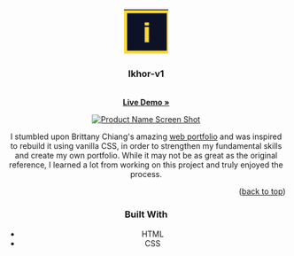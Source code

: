 <a name="readme-top"></a>
<!-- PROJECT LOGO -->
<br />
<div align="center">
  <a href="https://github.com/Ikhor03/Dapur-Solo-FE.git">
    <img src="static/favicon-i.png" alt="Logo" width="80" height="80">
  </a>

<h3 align="center">Ikhor-v1</h3>

  <p align="center">
    <br />
    <a href="https://kedai-fialate.vercel.app/"><strong>Live Demo »</strong></a>
  </p>

<!-- ABOUT THE PROJECT -->

[![Product Name Screen Shot][product-screenshot]](https://ikhor.vercel.app/)

I stumbled upon Brittany Chiang's amazing [web portfolio](https://brittanychiang.com/) and was inspired to rebuild it using vanilla CSS, in order to strengthen my fundamental skills and create my own portfolio. While it may not be as great as the original reference, I learned a lot from working on this project and truly enjoyed the process.

<p align="right">(<a href="#readme-top">back to top</a>)</p>

### Built With

* HTML
* CSS

<!-- <p align="right">(<a href="#readme-top">back to top</a>)</p> -->


<!-- MARKDOWN LINKS & IMAGES -->
<!-- https://www.markdownguide.org/basic-syntax/#reference-style-links -->
[product-screenshot]: img/kedai%20kopi.png
